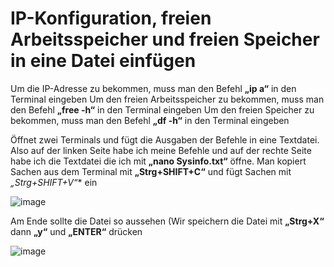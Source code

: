 IP-Konfiguration, freien Arbeitsspeicher und freien Speicher in eine Datei einfügen
===

Um die IP-Adresse zu bekommen, muss man den Befehl **„ip a“** in den Terminal eingeben
Um den freien Arbeitsspeicher zu bekommen, muss man den Befehl **„free -h“** in den Terminal eingeben
Um den freien Speicher zu bekommen, muss man den Befehl **„df -h“** in den Terminal eingeben

Öffnet zwei Terminals und fügt die Ausgaben der Befehle in eine Textdatei. 
Also auf der linken Seite habe ich meine Befehle und auf der rechte Seite habe ich die Textdatei die ich mit **„nano Sysinfo.txt“** öffne. Man kopiert Sachen aus dem Terminal mit **„Strg+SHIFT+C“** und fügt Sachen mit *„Strg+SHIFT+V“** ein

![image](https://github.com/user-attachments/assets/ea612cbf-f588-4237-9b9a-2a8f2dcc6aec)

Am Ende sollte die Datei so aussehen (Wir speichern die Datei mit **„Strg+X“** dann **„y“** und **„ENTER“** drücken

![image](https://github.com/user-attachments/assets/cac6a3ae-c4f7-4dc0-a9a4-a147f71338b8)

